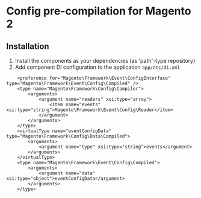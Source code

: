 # Config pre-compilation for Magento 2

## Installation

1. Install the components as your dependencies (as 'path'-type repository)
2. Add component DI configuration to the application `app/etc/di.xml` 
```
    <preference for="Magento\Framework\Event\ConfigInterface" type="Magento\Framework\Event\Config\Compiled" />
    <type name="Magento\Framework\Config\Compiler">
        <arguments>
            <argument name="readers" xsi:type="array">
                <item name="events" xsi:type="string">Magento\Framework\Event\Config\Reader</item>
            </argument>
        </arguments>
    </type>
    <virtualType name="eventConfigData" type="Magento\Framework\Config\Data\Compiled">
        <arguments>
            <argument name="type" xsi:type="string">events</argument>
        </arguments>
    </virtualType>
    <type name="Magento\Framework\Event\Config\Compiled">
        <arguments>
            <argument name="data" xsi:type="object">eventConfigData</argument>
        </arguments>
    </type>
```

